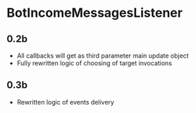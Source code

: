# BotIncomeMessagesListener

## 0.2b

* All callbacks will get as third parameter main update object
* Fully rewritten logic of choosing of target invocations

## 0.3b

* Rewritten logic of events delivery
